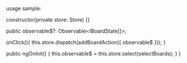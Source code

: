 usage sample:


constructor(private store: Store) {}

public observable$?: Observable<IBoardState[]>;

onClick(){
this.store.dispatch(addBoardAction({ observable$ }));
}

public ngOnInit() {
this.observable$ = this.store.select(selectBoards);
}
}
